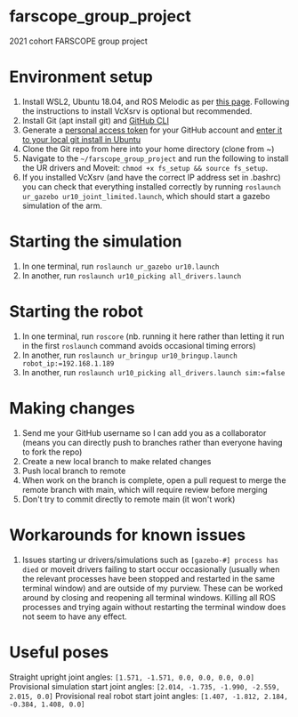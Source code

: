# farscope_group_project
2021 cohort FARSCOPE group project

# Environment setup 

1. Install WSL2, Ubuntu 18.04, and ROS Melodic as per [this page](https://jack-kawell.com/2020/06/12/ros-wsl2/). Following the instructions to install VcXsrv is optional but recommended. 
2. Install Git (apt install git) and [GitHub CLI](https://github.com/cli/cli/blob/trunk/docs/install_linux.md) 
3. Generate a [personal access token](https://docs.github.com/en/authentication/keeping-your-account-and-data-secure/creating-a-personal-access-token) for your GitHub account and [enter it to your local git install in Ubuntu](https://docs.github.com/en/get-started/getting-started-with-git/caching-your-github-credentials-in-git) 
4. Clone the Git repo from here into your home directory (clone from ~)
5. Navigate to the ```~/farscope_group_project``` and run the following to install the UR drivers and Moveit:
      ```chmod +x fs_setup && source fs_setup```.
6. If you installed VcXsrv (and have the correct IP address set in .bashrc) you can check that everything installed correctly by running ```roslaunch ur_gazebo ur10_joint_limited.launch```, which should start a gazebo simulation of the arm.

# Starting the simulation

1. In one terminal, run ```roslaunch ur_gazebo ur10.launch```
2. In another, run ```roslaunch ur10_picking all_drivers.launch```

# Starting the robot

1. In one terminal, run ```roscore``` (nb. running it here rather than letting it run in the first ```roslaunch``` command avoids occasional timing errors)
1. In another, run ```roslaunch ur_bringup ur10_bringup.launch robot_ip:=192.168.1.189```
2. In another, run ```roslaunch ur10_picking all_drivers.launch sim:=false```

# Making changes 

1. Send me your GitHub username so I can add you as a collaborator (means you can directly push to branches rather than everyone having to fork the repo)
2. Create a new local branch to make related changes 
3. Push local branch to remote 
4. When work on the branch is complete, open a pull request to merge the remote branch with main, which will require review before merging 
5. Don't try to commit directly to remote main (it won't work) 

# Workarounds for known issues

1. Issues starting ur drivers/simulations such as ```[gazebo-#] process has died``` or moveit drivers failing to start occur occasionally (usually when the relevant processes have been stopped and restarted in the same terminal window) and are outside of my purview. These can be worked around by closing and reopening all terminal windows. Killing all ROS processes and trying again without restarting the terminal window does not seem to have any effect.

# Useful poses

Straight upright joint angles: ```[1.571, -1.571, 0.0, 0.0, 0.0, 0.0]```
Provisional simulation start joint angles: ```[2.014, -1.735, -1.990, -2.559, 2.015, 0.0]``` 
Provisional real robot start joint angles: ```[1.407, -1.812, 2.184, -0.384, 1.408, 0.0]```

